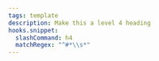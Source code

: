```yaml
---
tags: template
description: Make this a level 4 heading
hooks.snippet:
  slashCommand: h4
  matchRegex: "^#*\\s*"
---
```

#### 